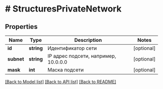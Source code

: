 # # StructuresPrivateNetwork

## Properties

Name | Type | Description | Notes
------------ | ------------- | ------------- | -------------
**id** | **string** | Идентификатор сети | [optional]
**subnet** | **string** | IP адрес подсети, например, 10.0.0.0 | [optional]
**mask** | **int** | Маска подсети | [optional]

[[Back to Model list]](../../README.md#models) [[Back to API list]](../../README.md#endpoints) [[Back to README]](../../README.md)
